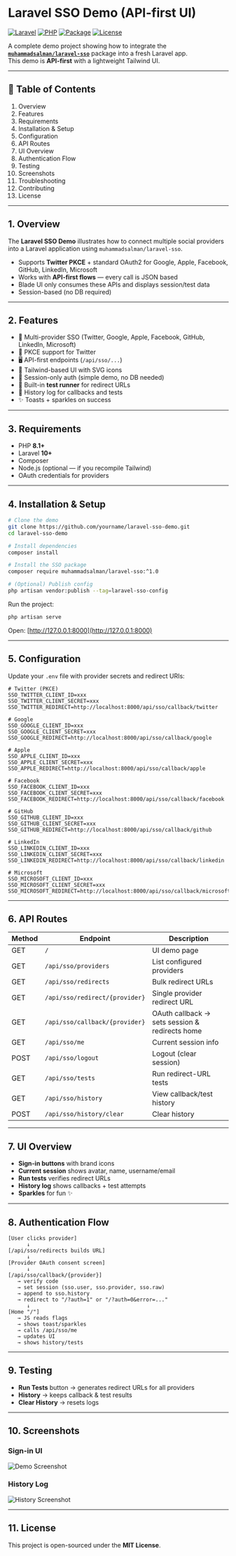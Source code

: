 # Laravel SSO Demo (API-first UI)

[![Laravel](https://img.shields.io/badge/Laravel-10+-FF2D20?logo=laravel&logoColor=white)](https://laravel.com/)
[![PHP](https://img.shields.io/badge/PHP-8.1+-777BB3?logo=php&logoColor=white)](https://www.php.net/)
[![Package](https://img.shields.io/badge/Package-muhammadsalman%2Flaravel--sso-0F766E)](https://packagist.org/packages/muhammadsalman/laravel-sso)
[![License](https://img.shields.io/badge/License-MIT-3B82F6)](#-license)

A complete demo project showing how to integrate the **[`muhammadsalman/laravel-sso`](https://packagist.org/packages/muhammadsalman/laravel-sso)** package into a fresh Laravel app.  
This demo is **API-first** with a lightweight Tailwind UI.

---

## 📑 Table of Contents
1. Overview  
2. Features  
3. Requirements  
4. Installation & Setup  
5. Configuration  
6. API Routes  
7. UI Overview  
8. Authentication Flow  
9. Testing  
10. Screenshots  
11. Troubleshooting  
12. Contributing  
13. License  

---

## 1. Overview

The **Laravel SSO Demo** illustrates how to connect multiple social providers into a Laravel application using `muhammadsalman/laravel-sso`.  

- Supports **Twitter PKCE** + standard OAuth2 for Google, Apple, Facebook, GitHub, LinkedIn, Microsoft  
- Works with **API-first flows** — every call is JSON based  
- Blade UI only consumes these APIs and displays session/test data  
- Session-based (no DB required)  

---

## 2. Features

- 🔑 Multi-provider SSO (Twitter, Google, Apple, Facebook, GitHub, LinkedIn, Microsoft)  
- 🔄 PKCE support for Twitter  
- 🖥 API-first endpoints (`/api/sso/...`)  
- 🎨 Tailwind-based UI with SVG icons  
- 📜 Session-only auth (simple demo, no DB needed)  
- 🧪 Built-in **test runner** for redirect URLs  
- 📂 History log for callbacks and tests  
- ✨ Toasts + sparkles on success  

---

## 3. Requirements

- PHP **8.1+**  
- Laravel **10+**  
- Composer  
- Node.js (optional — if you recompile Tailwind)  
- OAuth credentials for providers  

---

## 4. Installation & Setup

```bash
# Clone the demo
git clone https://github.com/yourname/laravel-sso-demo.git
cd laravel-sso-demo

# Install dependencies
composer install

# Install the SSO package
composer require muhammadsalman/laravel-sso:^1.0

# (Optional) Publish config
php artisan vendor:publish --tag=laravel-sso-config
```

Run the project:

```bash
php artisan serve
```

Open: [http://127.0.0.1:8000](http://127.0.0.1:8000)

---

## 5. Configuration

Update your `.env` file with provider secrets and redirect URIs:

```dotenv
# Twitter (PKCE)
SSO_TWITTER_CLIENT_ID=xxx
SSO_TWITTER_CLIENT_SECRET=xxx
SSO_TWITTER_REDIRECT=http://localhost:8000/api/sso/callback/twitter

# Google
SSO_GOOGLE_CLIENT_ID=xxx
SSO_GOOGLE_CLIENT_SECRET=xxx
SSO_GOOGLE_REDIRECT=http://localhost:8000/api/sso/callback/google

# Apple
SSO_APPLE_CLIENT_ID=xxx
SSO_APPLE_CLIENT_SECRET=xxx
SSO_APPLE_REDIRECT=http://localhost:8000/api/sso/callback/apple

# Facebook
SSO_FACEBOOK_CLIENT_ID=xxx
SSO_FACEBOOK_CLIENT_SECRET=xxx
SSO_FACEBOOK_REDIRECT=http://localhost:8000/api/sso/callback/facebook

# GitHub
SSO_GITHUB_CLIENT_ID=xxx
SSO_GITHUB_CLIENT_SECRET=xxx
SSO_GITHUB_REDIRECT=http://localhost:8000/api/sso/callback/github

# LinkedIn
SSO_LINKEDIN_CLIENT_ID=xxx
SSO_LINKEDIN_CLIENT_SECRET=xxx
SSO_LINKEDIN_REDIRECT=http://localhost:8000/api/sso/callback/linkedin

# Microsoft
SSO_MICROSOFT_CLIENT_ID=xxx
SSO_MICROSOFT_CLIENT_SECRET=xxx
SSO_MICROSOFT_REDIRECT=http://localhost:8000/api/sso/callback/microsoft
```

---

## 6. API Routes

| Method | Endpoint                       | Description                                    |
| ------ | ------------------------------ | ---------------------------------------------- |
| GET    | `/`                            | UI demo page                                   |
| GET    | `/api/sso/providers`           | List configured providers                      |
| GET    | `/api/sso/redirects`           | Bulk redirect URLs                             |
| GET    | `/api/sso/redirect/{provider}` | Single provider redirect URL                   |
| GET    | `/api/sso/callback/{provider}` | OAuth callback → sets session & redirects home |
| GET    | `/api/sso/me`                  | Current session info                           |
| POST   | `/api/sso/logout`              | Logout (clear session)                         |
| GET    | `/api/sso/tests`               | Run redirect-URL tests                         |
| GET    | `/api/sso/history`             | View callback/test history                     |
| POST   | `/api/sso/history/clear`       | Clear history                                  |

---

## 7. UI Overview

- **Sign-in buttons** with brand icons  
- **Current session** shows avatar, name, username/email  
- **Run tests** verifies redirect URLs  
- **History log** shows callbacks + test attempts  
- **Sparkles** for fun ✨  

---

## 8. Authentication Flow

```
[User clicks provider]
      ↓
[/api/sso/redirects builds URL]
      ↓
[Provider OAuth consent screen]
      ↓
[/api/sso/callback/{provider}]
   → verify code
   → set session (sso.user, sso.provider, sso.raw)
   → append to sso.history
   → redirect to "/?auth=1" or "/?auth=0&error=..."
      ↓
[Home "/"]
   → JS reads flags
   → shows toast/sparkles
   → calls /api/sso/me
   → updates UI
   → shows history/tests
```

---

## 9. Testing

- **Run Tests** button → generates redirect URLs for all providers  
- **History** → keeps callback & test results  
- **Clear History** → resets logs  

---

## 10. Screenshots

### Sign-in UI
![Demo Screenshot](https://raw.githubusercontent.com/engrsalmankamboh/sso-demo/main/docs/screenshot.png)

### History Log
![History Screenshot](https://raw.githubusercontent.com/engrsalmankamboh/sso-demo/main/docs/history.png)

---

## 11. License

This project is open-sourced under the **MIT License**.
